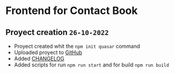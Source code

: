 # Frontend for Contact Book

## Proyect creation `26-10-2022`

* Proyect created whit the `npm init quasar` command
* Uploaded proyect to [GitHub](https://github.com/ricodrums/contact-book-frontend)
* Added [CHANGELOG](./CHANGELOG.md)
* Added scripts for run `npm run start` and for build `npm run build`
